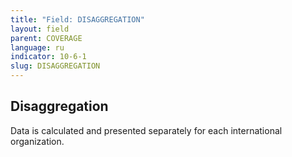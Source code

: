 ```yaml
---
title: "Field: DISAGGREGATION"
layout: field
parent: COVERAGE
language: ru
indicator: 10-6-1
slug: DISAGGREGATION
---
```

## Disaggregation

Data is calculated and presented separately for each international organization.